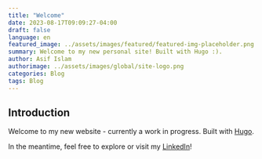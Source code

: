 ```yaml
---
title: "Welcome"
date: 2023-08-17T09:09:27-04:00
draft: false
language: en
featured_image: ../assets/images/featured/featured-img-placeholder.png
summary: Welcome to my new personal site! Built with Hugo :).
author: Asif Islam
authorimage: ../assets/images/global/site-logo.png
categories: Blog
tags: Blog
---
```


## Introduction

Welcome to my new website - currently a work in progress. Built with [Hugo]("https://gohugo.io").

In the meantime, feel free to explore or visit my [LinkedIn](https://www.linkedin.com/in/asif-islam-ufl/)!

